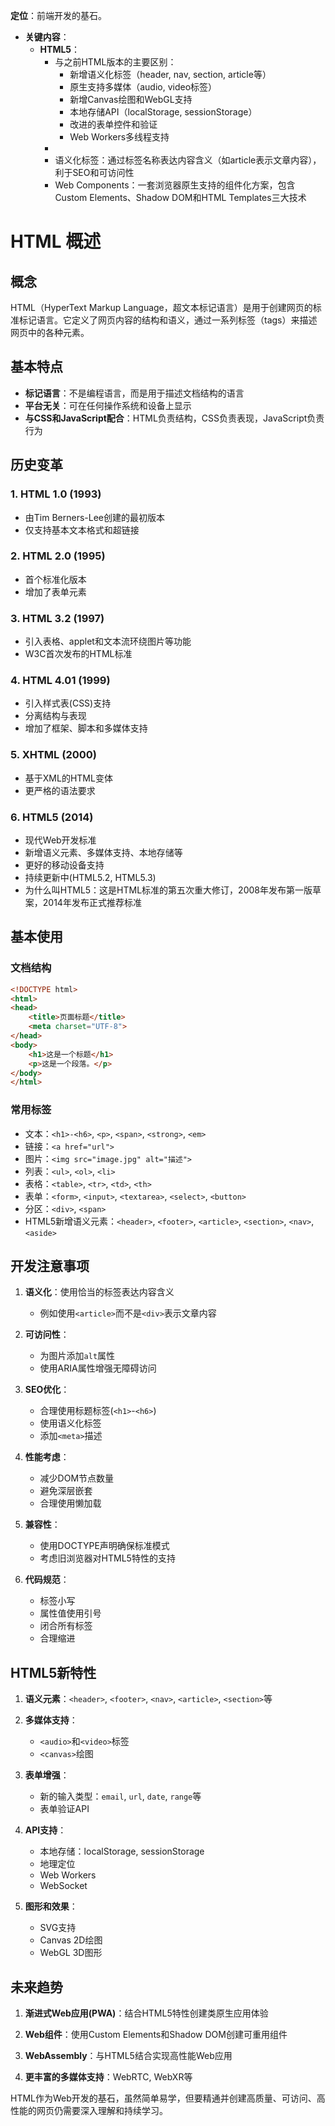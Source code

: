 **定位**：前端开发的基石。
- **关键内容**：
  - **HTML5**：
    - 与之前HTML版本的主要区别：
      * 新增语义化标签（header, nav, section, article等）
      * 原生支持多媒体（audio, video标签）
      * 新增Canvas绘图和WebGL支持
      * 本地存储API（localStorage, sessionStorage）
      * 改进的表单控件和验证
      * Web Workers多线程支持
    - 
    - 语义化标签：通过标签名称表达内容含义（如article表示文章内容），利于SEO和可访问性
    - Web Components：一套浏览器原生支持的组件化方案，包含Custom Elements、Shadow DOM和HTML Templates三大技术

# HTML 概述

## 概念
HTML（HyperText Markup Language，超文本标记语言）是用于创建网页的标准标记语言。它定义了网页内容的结构和语义，通过一系列标签（tags）来描述网页中的各种元素。

## 基本特点
- **标记语言**：不是编程语言，而是用于描述文档结构的语言
- **平台无关**：可在任何操作系统和设备上显示
- **与CSS和JavaScript配合**：HTML负责结构，CSS负责表现，JavaScript负责行为

## 历史变革

### 1. HTML 1.0 (1993)
- 由Tim Berners-Lee创建的最初版本
- 仅支持基本文本格式和超链接

### 2. HTML 2.0 (1995)
- 首个标准化版本
- 增加了表单元素

### 3. HTML 3.2 (1997)
- 引入表格、applet和文本流环绕图片等功能
- W3C首次发布的HTML标准

### 4. HTML 4.01 (1999)
- 引入样式表(CSS)支持
- 分离结构与表现
- 增加了框架、脚本和多媒体支持

### 5. XHTML (2000)
- 基于XML的HTML变体
- 更严格的语法要求

### 6. HTML5 (2014)
- 现代Web开发标准
- 新增语义元素、多媒体支持、本地存储等
- 更好的移动设备支持
- 持续更新中(HTML5.2, HTML5.3)
- 为什么叫HTML5：这是HTML标准的第五次重大修订，2008年发布第一版草案，2014年发布正式推荐标准

## 基本使用

### 文档结构
```html
<!DOCTYPE html>
<html>
<head>
    <title>页面标题</title>
    <meta charset="UTF-8">
</head>
<body>
    <h1>这是一个标题</h1>
    <p>这是一个段落。</p>
</body>
</html>
```

### 常用标签
- 文本：`<h1>-<h6>`, `<p>`, `<span>`, `<strong>`, `<em>`
- 链接：`<a href="url">`
- 图片：`<img src="image.jpg" alt="描述">`
- 列表：`<ul>`, `<ol>`, `<li>`
- 表格：`<table>`, `<tr>`, `<td>`, `<th>`
- 表单：`<form>`, `<input>`, `<textarea>`, `<select>`, `<button>`
- 分区：`<div>`, `<span>`
- HTML5新增语义元素：`<header>`, `<footer>`, `<article>`, `<section>`, `<nav>`, `<aside>`

## 开发注意事项

1. **语义化**：使用恰当的标签表达内容含义
   - 例如使用`<article>`而不是`<div>`表示文章内容

2. **可访问性**：
   - 为图片添加`alt`属性
   - 使用ARIA属性增强无障碍访问

3. **SEO优化**：
   - 合理使用标题标签(`<h1>`-`<h6>`)
   - 使用语义化标签
   - 添加`<meta>`描述

4. **性能考虑**：
   - 减少DOM节点数量
   - 避免深层嵌套
   - 合理使用懒加载

5. **兼容性**：
   - 使用DOCTYPE声明确保标准模式
   - 考虑旧浏览器对HTML5特性的支持

6. **代码规范**：
   - 标签小写
   - 属性值使用引号
   - 闭合所有标签
   - 合理缩进

## HTML5新特性

1. **语义元素**：`<header>`, `<footer>`, `<nav>`, `<article>`, `<section>`等

2. **多媒体支持**：
   - `<audio>`和`<video>`标签
   - `<canvas>`绘图

3. **表单增强**：
   - 新的输入类型：`email`, `url`, `date`, `range`等
   - 表单验证API

4. **API支持**：
   - 本地存储：localStorage, sessionStorage
   - 地理定位
   - Web Workers
   - WebSocket

5. **图形和效果**：
   - SVG支持
   - Canvas 2D绘图
   - WebGL 3D图形

## 未来趋势

1. **渐进式Web应用(PWA)**：结合HTML5特性创建类原生应用体验

2. **Web组件**：使用Custom Elements和Shadow DOM创建可重用组件

3. **WebAssembly**：与HTML5结合实现高性能Web应用

4. **更丰富的多媒体支持**：WebRTC, WebXR等

HTML作为Web开发的基石，虽然简单易学，但要精通并创建高质量、可访问、高性能的网页仍需要深入理解和持续学习。